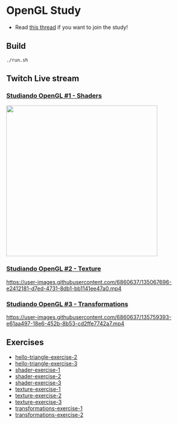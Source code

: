 # OpenGL Study

- Read [this thread](https://forum.gameloop.it/d/729-learnopengl-imparare-le-basi-della-computer-graphics) if you want to join the study!

## Build

```
./run.sh
```

## Twitch Live stream

### [Studiando OpenGL #1 - Shaders](https://www.twitch.tv/videos/1153359819)

<img width="400" src="https://user-images.githubusercontent.com/6860637/135076723-526a88c2-0eb1-4f1c-8623-51e1b49a930f.png" />

### [Studiando OpenGL #2 - Texture](https://www.twitch.tv/videos/1161484776)

https://user-images.githubusercontent.com/6860637/135067696-e2412181-d7ed-4731-8db1-bb1141ee47a0.mp4

### [Studiando OpenGL #3 - Transformations](https://www.twitch.tv/videos/1165562900)

https://user-images.githubusercontent.com/6860637/135759393-e61aa497-18e6-452b-8b53-cd2ffe7742a7.mp4

## Exercises

- [hello-triangle-exercise-2](https://github.com/davcri/opengl-study/releases/tag/hello-triangle-exercise-2)
- [hello-triangle-exercise-3](https://github.com/davcri/opengl-study/releases/tag/hello-triangle-exercise-3)
- [shader-exercise-1](https://github.com/davcri/opengl-study/releases/tag/shader-exercise-1)
- [shader-exercise-2](https://github.com/davcri/opengl-study/releases/tag/shader-exercise-2)
- [shader-exercise-3](https://github.com/davcri/opengl-study/releases/tag/shader-exercise-1)
- [texture-exercise-1](https://github.com/davcri/opengl-study/releases/tag/texture-exercise-1)
- [texture-exercise-2](https://github.com/davcri/opengl-study/releases/tag/texture-exercise-2)
- [texture-exercise-3](https://github.com/davcri/opengl-study/releases/tag/texture-exercise-3)
- [transformations-exercise-1](https://github.com/davcri/opengl-study/releases/tag/transformations-exercise-1)
- [transformations-exercise-2](https://github.com/davcri/opengl-study/releases/tag/transformations-exercise-2)

